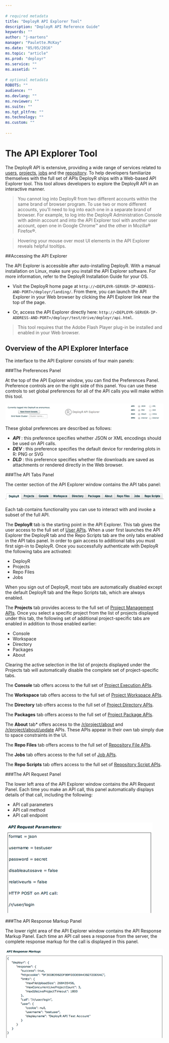 ```yaml
---

# required metadata
title: "DeployR API Explorer Tool"
description: "DeployR API Reference Guide"
keywords: ""
author: "j-martens"
manager: "Paulette.McKay"
ms.date: "05/05/2016"
ms.topic: "article"
ms.prod: "deployr"
ms.service: ""
ms.assetid: ""

# optional metadata
ROBOTS: ""
audience: ""
ms.devlang: ""
ms.reviewer: ""
ms.suite: ""
ms.tgt_pltfrm: ""
ms.technology: ""
ms.custom: ""

---
```


#  The API Explorer Tool

The DeployR API is extensive, providing a wide range of services related to [users](deployr-api-reference-guide.md#users-on-the-api), [projects](deployr-api-reference-guide.md#projects-on-the-api), [jobs](deployr-api-reference-guide.md#jobs-on-the-api) and the [repository](deployr-api-reference-guide.md#repository-on-the-api). To help developers familiarize themselves with the full set of APIs DeployR ships with a Web-based API Explorer tool. This tool allows developers to explore the DeployR API in an interactive manner.

>You cannot log into DeployR from two different accounts within the same brand of browser program. To use two or more different accounts, you'll need to log into each one in a separate brand of browser. For example, to log into the DeployR Administration Console with admin account and into the API Explorer tool with another user account, open one in Google Chrome™ and the other in Mozilla® Firefox®.

>Hovering your mouse over most UI elements in the API Explorer reveals helpful tooltips.

##Accessing the API Explorer

The API Explorer is accessible after auto-installing DeployR. With a manual installation on Linux, make sure you install the API Explorer software. For more information, refer to the DeployR Installation Guide for your OS.

+ Visit the DeployR home page at `http://<DEPLOYR-SERVER-IP-ADDRESS-AND-PORT>/deployr/landing/`. From there, you can launch the API Explorer in your Web browser by clicking the API Explorer link near the top of the page.

+ Or, access the API Explorer directly here: `http://<DEPLOYR-SERVER-IP-ADDRESS-AND-PORT>/deployr/test/drive/deployr/api.html`.

>This tool requires that the Adobe Flash Player plug-in be installed and enabled in your Web browser.


## Overview of the API Explorer Interface 

The interface to the API Explorer consists of four main panels:

###The Preferences Panel

At the top of the API Explorer window, you can find the Preferences Panel. Preference controls are on the right side of this panel. You can use these controls to set global preferences for all of the API calls you will make within this tool.

![](media/deployr-api-explorer-tool/deployr-api-explorer-tool-1.png)

These global preferences are described as follows:

-  ***API*** : this preference specifies whether JSON or XML encodings should be used on API calls.
-  ***DEV*** : this preference specifies the default device for rendering plots in R: PNG or SVG
-  ***DLD*** : this preference specifies whether file downloads are saved as attachments or rendered directly in the Web browser.

###The API Tabs Panel

The center section of the API Explorer window contains the API tabs panel:

![](media/deployr-api-explorer-tool/deployr-api-explorer-tool-2.png)

Each tab contains functionality you can use to interact with and invoke a subset of the full API. 

The **DeployR** tab is the starting point in the API Explorer. This tab gives the user access to the full set of [User APIs](https://deployr.revolutionanalytics.com/documents/dev/api-doc/guide/single.html#workingusers).  When a user first launches the API Explorer the DeployR tab and the Repo Scripts tab are the only tabs enabled in the API tabs panel. In order to gain access to additional tabs you must first sign-in to DeployR. Once you successfully authenticate with DeployR the following tabs are activated:
- DeployR
- Projects
- Repo Files
- Jobs

When you sign out of DeployR, most tabs are automatically disabled except the default DeployR tab and the Repo Scripts tab, which are always enabled.

The **Projects** tab provides access to the full set of [Project Management APIs](https://deployr.revolutionanalytics.com/documents/dev/api-doc/guide/single.html#workingprojects).  Once you select a specific project from the list of projects displayed under this tab, the following set of additional project-specific tabs are enabled in addition to those enabled earlier:
- Console
- Workspace
- Directory
- Packages
- About

Clearing the active selection in the list of projects displayed under the Projects tab will automatically disable the complete set of project-specific tabs.

The **Console** tab offers access to the full set of [Project Execution APIs](https://deployr.revolutionanalytics.com/documents/dev/api-doc/guide/single.html#projectexecution).

The **Workspace** tab offers access to the full set of [Project Workspace APIs](https://deployr.revolutionanalytics.com/documents/dev/api-doc/guide/single.html#projectworkspace).

The **Directory** tab offers access to the full set of [Project Directory APIs](https://deployr.revolutionanalytics.com/documents/dev/api-doc/guide/single.html#projectdirectory).

The **Packages** tab offers access to the full set of [Project Package APIs](https://deployr.revolutionanalytics.com/documents/dev/api-doc/guide/single.html#projectpackages).

The **About** tab* offers access to the [/r/project/about](https://deployr.revolutionanalytics.com/documents/dev/api-doc/guide/single.html#projectabout) and [/r/project/about/update](https://deployr.revolutionanalytics.com/documents/dev/api-doc/guide/single.html#projectaboutupdate) APIs. These APIs appear in their own tab simply due to space constraints in the UI.

The **Repo Files** tab offers access to the full set of [Repository File APIs](https://deployr.revolutionanalytics.com/documents/dev/api-doc/guide/single.html#repositoryfiles).

The **Jobs** tab offers access to the full set of [Job APIs](https://deployr.revolutionanalytics.com/documents/dev/api-doc/guide/single.html#workingjobs).

The **Repo Scripts** tab offers access to the full set of [Repository Script APIs](https://deployr.revolutionanalytics.com/documents/dev/api-doc/guide/single.html#repositoryscripts).


###The API Request Panel

The lower left area of the API Explorer window contains the API Request Panel. Each time you make an API call, this panel automatically displays details of that call, including the following:

-  API call parameters
-  API call method
-  API call endpoint

![](media/deployr-api-explorer-tool/deployr-api-explorer-tool-3.png)

###The API Response Markup Panel

The lower right area of the API Explorer window contains the API Response Markup Panel. Each time an API call sees a response from the server, the complete response markup for the call is displayed in this panel.

![](media/deployr-api-explorer-tool/deployr-api-explorer-tool-4.png)

